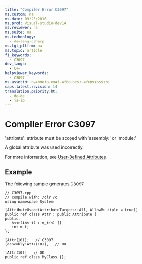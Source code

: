 ```yaml
---
title: "Compiler Error C3097"
ms.custom: na
ms.date: 09/23/2016
ms.prod: visual-studio-dev14
ms.reviewer: na
ms.suite: na
ms.technology: 
  - devlang-csharp
ms.tgt_pltfrm: na
ms.topic: article
f1_keywords: 
  - C3097
dev_langs: 
  - C++
helpviewer_keywords: 
  - C3097
ms.assetid: b24bd8f8-e04f-4fbb-be57-4feb9165572e
caps.latest.revision: 14
translation.priority.ht: 
  - de-de
  - ja-jp
---
```

# Compiler Error C3097
'attribute': attribute must be scoped with 'assembly:' or 'module:'  
  
 A global attribute was used incorrectly.  
  
 For more information, see [User-Defined Attributes](../vs140/user-defined-attributes---c---component-extensions-.md).  
  
## Example  
 The following sample generates C3097.  
  
```  
// C3097.cpp  
// compile with: /clr /c  
using namespace System;   
  
[AttributeUsage(AttributeTargets::All, AllowMultiple = true)]  
public ref class Attr : public Attribute {  
public:  
   Attr(int t) : m_t(t) {}  
   int m_t;  
};  
  
[Attr(10)];   // C3097  
[assembly:Attr(10)];   // OK  
  
[Attr(10)]   // OK  
public ref class MyClass {};  
```